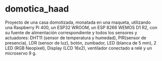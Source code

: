 # domotica_haad

Proyecto de una casa domotizada, monatada en una maqueta, utilizando una Raspberry Pi 400, un ESP32 WROOM, un ESP 8266 WEMOS D1 R2, con su fuente de
alimentación correspondiente y todos los sensores y actuadores: 
DHT11 (sensor de temperatura y humedad), PIR(sensor de presencia), LDR (sensor de luz), botón, zumbador, LED (blanca de 5 mm), 2 LED (RGB Neopixel),
Display (LCD 16x2), ventilador conectado a relé y un microservo 9 g.
